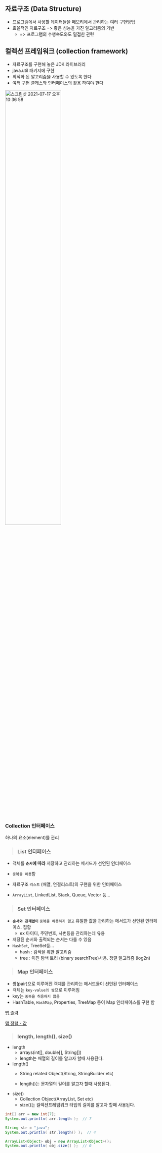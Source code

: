 ## 자료구조 (Data Structure)
- 프로그램에서 사용할 데이터들을 메모리에서 관리하는 여러 구현방법
- 효율적인 자료구조 => 좋은 성능을 가진 알고리즘의 기반
  * => 프로그램의 수행속도와도 밀접한 관련

## 컬렉션 프레임워크 (collection framework)
- 자료구조를 구현해 놓은 JDK 라이브러리
- java.util 패키지에 구현
- 최적화 된 알고리즘을 사용할 수 있도록 한다
- 여러 구현 클래스와 인터페이스의 활용 하여야 한다

<img width="60%" alt="스크린샷 2021-07-17 오후 10 36 58" src="https://user-images.githubusercontent.com/66981136/126039173-05c5c469-7c20-4f02-a796-6d2f83e72df0.png">

### Collection 인터페이스
하나의 요소(element)를 관리
> ### List 인터페이스
- 객체를 __`순서`에 따라__ 저장하고 관리하는 메서드가 선언된 인터페이스
- `중복을 허용`함

- 자료구조 `리스트` (배열, 연결리스트)의 구현을 위한 인터페이스
- `ArrayList`, LinkedList, Stack, Queue, Vector 등...

> ### Set 인터페이스
- __`순서와 관계없이`__ `중복을 허용하지 않고` 유일한 값을 관리하는 메서드가 선언된 인터페이스. 집합
  * ex 아이디, 주민번호, 사번등을 관리하는데 유용
- 저장된 순서와 출력되는 순서는 다를 수 있음
- `HashSet`, TreeSet등...
  * hash  : 검색을 위한 알고리즘
  * tree : 이진 탐색 트리 (binary searchTree)사용. 정렬 알고리즘 (log2n)

> ### Map 인터페이스
- 쌍(pair)으로 이루어진 객체를 관리하는 메서드들이 선언된 인터페이스
- 객체는 `key-value의 쌍`으로 이루어짐
- key는 `중복을 허용하지 않음`
- HashTable, `HashMap`, Properties, TreeMap 등이 Map 인터페이스를 구현 함

[ 맵 출력 ](https://stove99.tistory.com/96)

[ 맵 정렬 - 값 ](https://junghn.tistory.com/entry/JAVA-Map%EC%97%90%EC%84%9C-%EB%8D%B0%EC%9D%B4%ED%84%B0%EB%A5%BC-%EA%B0%92Value%EA%B8%B0%EC%A4%80%EC%9C%BC%EB%A1%9C-%EC%A0%95%EB%A0%AC%EB%B0%A9%EB%B2%95-%EC%98%A4%EB%A6%84%EC%B0%A8%EC%88%9C-%EB%82%B4%EB%A6%BC%EC%B0%A8%EC%88%9C)

> ### length, length(), size()
- length
  -  arrays(int[], double[], String[])
  - length는 배열의 길이를 알고자 할때 사용된다.
- length()
  - String related Object(String, StringBuilder etc)

  - length()는 문자열의 길이를 알고자 할때 사용된다.
- size()
  - Collection Object(ArrayList, Set etc)
  - size()는 컬렉션프레임워크 타입의 길이를 알고자 할때 사용된다.

```java
int[] arr = new int[7];
System.out.println( arr.length );  // 7

String str = "java";
System.out.println( str.length() );  // 4

ArrayList<Object> obj = new ArrayList<Object>();
System.out.println( obj.size() );  // 0
```
